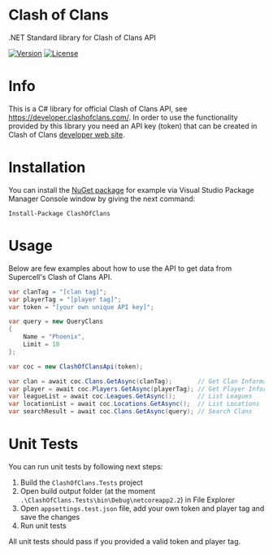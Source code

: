 # Clash of Clans
.NET Standard library for Clash of Clans API

[![Version](https://img.shields.io/nuget/v/ClashOfClans.svg)](https://www.nuget.org/packages/ClashOfClans)
[![License](https://img.shields.io/github/license/tparviainen/clashofclans.svg)](https://github.com/tparviainen/clashofclans/blob/master/LICENSE)

# Info
This is a C# library for official Clash of Clans API, see https://developer.clashofclans.com/.
In order to use the functionality provided by this library you need an API key (token) that can be created in Clash of Clans [developer web site](https://developer.clashofclans.com/).

# Installation
You can install the [NuGet package](https://www.nuget.org/packages/ClashOfClans/) for example via Visual Studio Package Manager Console window by giving the next command:
```
Install-Package ClashOfClans
```

# Usage
Below are few examples about how to use the API to get data from Supercell's Clash of Clans API.

```csharp
var clanTag = "[clan tag]";
var playerTag = "[player tag]";
var token = "[your own unique API key]";

var query = new QueryClans
{
    Name = "Phoenix",
    Limit = 10
};

var coc = new ClashOfClansApi(token);

var clan = await coc.Clans.GetAsync(clanTag);       // Get Clan Information
var player = await coc.Players.GetAsync(playerTag); // Get Player Information
var leagueList = await coc.Leagues.GetAsync();      // List Leagues
var locationList = await coc.Locations.GetAsync();  // List Locations
var searchResult = await coc.Clans.GetAsync(query); // Search Clans
```

# Unit Tests
You can run unit tests by following next steps:
1. Build the `ClashOfClans.Tests` project
2. Open build output folder (at the moment `.\ClashOfClans.Tests\bin\Debug\netcoreapp2.2`) in File Explorer
3. Open `appsettings.test.json` file, add your own token and player tag and save the changes
4. Run unit tests

All unit tests should pass if you provided a valid token and player tag.
